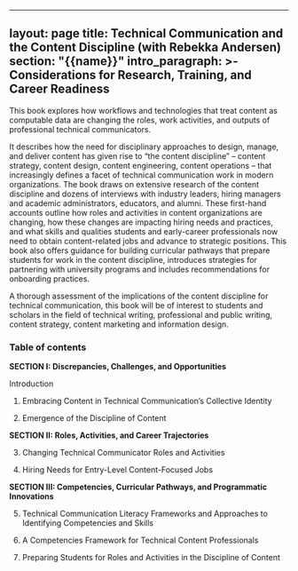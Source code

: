 ---
layout: page
title: Technical Communication and the Content Discipline (with Rebekka Andersen)
section: "{{name}}"
intro_paragraph: >-
  Considerations for Research, Training, and Career Readiness
  ---
This book explores how workflows and technologies that treat content as computable data are changing the roles, work activities, and outputs of professional technical communicators.

It describes how the need for disciplinary approaches to design, manage, and deliver content has given rise to “the content discipline” – content strategy, content design, content engineering, content operations – that increasingly defines a facet of technical communication work in modern organizations. The book draws on extensive research of the content discipline and dozens of interviews with industry leaders, hiring managers and academic administrators, educators, and alumni. These first-hand accounts outline how roles and activities in content organizations are changing, how these changes are impacting hiring needs and practices, and what skills and qualities students and early-career professionals now need to obtain content-related jobs and advance to strategic positions. This book also offers guidance for building curricular pathways that prepare students for work in the content discipline, introduces strategies for partnering with university programs and includes recommendations for onboarding practices.

A thorough assessment of the implications of the content discipline for technical communication, this book will be of interest to students and scholars in the field of technical writing, professional and public writing, content strategy, content marketing and information design.

### Table of contents

**SECTION I: Discrepancies, Challenges, and Opportunities**  

Introduction  

1. Embracing Content in Technical Communication’s Collective Identity  

2. Emergence of the Discipline of Content  

**SECTION II: Roles, Activities, and Career Trajectories**  

3. Changing Technical Communicator Roles and Activities  

4. Hiring Needs for Entry-Level Content-Focused Jobs  

**SECTION III: Competencies, Curricular Pathways, and Programmatic Innovations**  

5. Technical Communication Literacy Frameworks and Approaches to Identifying Competencies and Skills  

6. A Competencies Framework for Technical Content Professionals  

7. Preparing Students for Roles and Activities in the Discipline of Content